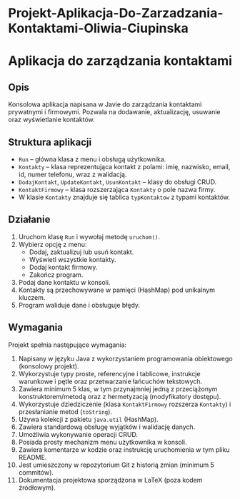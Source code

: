 # Projekt-Aplikacja-Do-Zarzadzania-Kontaktami-Oliwia-Ciupinska
# Aplikacja do zarządzania kontaktami

## Opis

Konsolowa aplikacja napisana w Javie do zarządzania kontaktami prywatnymi i firmowymi. Pozwala na dodawanie, aktualizację, usuwanie oraz wyświetlanie kontaktów.

## Struktura aplikacji

- `Run` – główna klasa z menu i obsługą użytkownika.
- `Kontakty` – klasa reprezentująca kontakt z polami: imię, nazwisko, email, id, numer telefonu, wraz z walidacją.
- `DodajKontakt`, `UpdateKontakt`, `UsunKontakt` – klasy do obsługi CRUD.
- `KontaktFirmowy` – klasa rozszerzająca `Kontakty` o pole nazwa firmy.
- W klasie `Kontakty` znajduje się tablica `typKontaktow` z typami kontaktów.

## Działanie

1. Uruchom klasę `Run` i wywołaj metodę `uruchom()`.
2. Wybierz opcję z menu:
   - Dodaj, zaktualizuj lub usuń kontakt.
   - Wyświetl wszystkie kontakty.
   - Dodaj kontakt firmowy.
   - Zakończ program.
3. Podaj dane kontaktu w konsoli.
4. Kontakty są przechowywane w pamięci (HashMap) pod unikalnym kluczem.
5. Program waliduje dane i obsługuje błędy.

## Wymagania

Projekt spełnia następujące wymagania:

1. Napisany w języku Java z wykorzystaniem programowania obiektowego (konsolowy projekt).
2. Wykorzystuje typy proste, referencyjne i tablicowe, instrukcje warunkowe i pętle oraz przetwarzanie łańcuchów tekstowych.
3. Zawiera minimum 5 klas, w tym przynajmniej jedną z przeciążonym konstruktorem/metodą oraz z hermetyzacją (modyfikatory dostępu).
4. Wykorzystuje dziedziczenie (klasa `KontaktFirmowy` rozszerza `Kontakty`) i przesłanianie metod (`toString`).
5. Używa kolekcji z pakietu `java.util` (HashMap).
6. Zawiera standardową obsługę wyjątków i walidację danych.
7. Umożliwia wykonywanie operacji CRUD.
8. Posiada prosty mechanizm menu użytkownika w konsoli.
9. Zawiera komentarze w kodzie oraz instrukcję uruchomienia w tym pliku README.
10. Jest umieszczony w repozytorium Git z historią zmian (minimum 5 commitów).
11. Dokumentacja projektowa sporządzona w LaTeX (poza kodem źródłowym).
